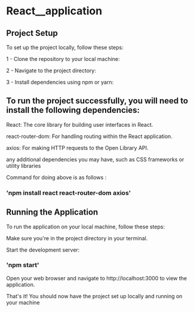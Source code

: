 # React__application

## Project Setup

To set up the project locally, follow these steps:

1 - Clone the repository to your local machine:

2 - Navigate to the project directory:

3 - Install dependencies using npm or yarn:

## To run the project successfully, you will need to install the following dependencies:

React: The core library for building user interfaces in React.

react-router-dom: For handling routing within the React application.

axios: For making HTTP requests to the Open Library API.

any additional dependencies you may have, such as CSS frameworks or utility libraries

Command for doing above is as follows :

### 'npm install react react-router-dom axios'


## Running the Application

To run the application on your local machine, follow these steps:

Make sure you're in the project directory in your terminal.

Start the development server:

### 'npm start'


Open your web browser and navigate to http://localhost:3000 to view the application.

That's it! You should now have the project set up locally and running on your machine



